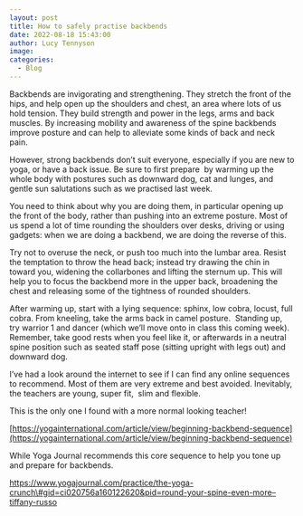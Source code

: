```yaml
---
layout: post
title: How to safely practise backbends
date: 2022-08-18 15:43:00
author: Lucy Tennyson
image:
categories:
  - Blog
---
```

Backbends are invigorating and strengthening. They stretch the front of the hips, and help open up the shoulders and chest, an area where lots of us hold tension. They build strength and power in the legs, arms and back muscles. By increasing mobility and awareness of the spine backbends improve posture and can help to alleviate some kinds of back and neck pain.

However, strong backbends don’t suit everyone, especially if you are new to yoga, or have a back issue. Be sure to first prepare&nbsp; by warming up the whole body with postures such as downward dog, cat and lunges, and gentle sun salutations such as we practised last week. &nbsp;

You need to think about why you are doing them, in particular opening up the front of the body, rather than pushing into an extreme posture. Most of us spend a lot of time rounding the shoulders over desks, driving or using gadgets: when we are doing a backbend, we are doing the reverse of this.

Try not to overuse the neck, or push too much into the lumbar area. Resist the temptation to throw the head back; instead try drawing the chin in toward you, widening the collarbones and lifting the sternum up. This will help you to focus the backbend more in the upper back, broadening the chest and releasing some of the tightness of rounded shoulders.

After warming up, start with a lying sequence: sphinx, low cobra, locust, full cobra. From kneeling, take the arms back in camel posture.&nbsp; Standing up, try warrior 1 and dancer (which we’ll move onto in class this coming week). Remember, take good rests when you feel like it, or afterwards in a neutral spine position such as seated staff pose (sitting upright with legs out) and downward dog.

I’ve had a look around the internet to see if I can find any online sequences to recommend. Most of them are very extreme and best avoided. Inevitably, the teachers are young, super fit,&nbsp; slim and flexible.

This is the only one I found with a more normal looking teacher\!

[https://yogainternational.com/article/view/beginning-backbend-sequence](https://yogainternational.com/article/view/beginning-backbend-sequence)

While Yoga Journal recommends this core sequence to help you tone up and prepare for backbends.

https://www.yogajournal.com/practice/the-yoga-crunch\#gid=ci020756a160122620&pid=round-your-spine-even-more–tiffany-russo
